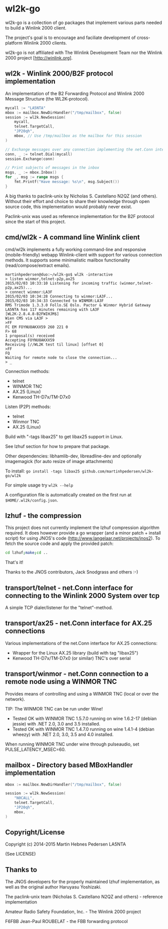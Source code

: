 # wl2k-go

wl2k-go is a collection of go packages that implement various parts needed to build a Winlink 2000 client.

The project's goal is to encourage and faciliate development of cross-platform Winlink 2000 clients.

wl2k-go is not affiliated with The Winlink Development Team nor the Winlink 2000 project [http://winlink.org].

## wl2k - Winlink 2000/B2F protocol implementation

An implementation of the B2 Forwarding Protocol and Winlink 2000 Message Structure (the WL2K-protocol).

```go
mycall := "LA5NTA"
mbox := mailbox.NewDirHandler("/tmp/mailbox", false)
session := wl2k.NewSession(
	mycall,
	telnet.TargetCall,
	"JP20qh",
	mbox, // Use /tmp/mailbox as the mailbox for this session
)

// Exchange messages over any connection implementing the net.Conn interface
conn, _ := telnet.Dial(mycall)
session.Exchange(conn)

// Print subjects of messages in the inbox
msgs, _ := mbox.Inbox()
for _, msg := range msgs {
	fmt.Printf("Have message: %s\n", msg.Subject())
}
```

A big thanks to paclink-unix by Nicholas S. Castellano N2QZ (and others). Without their effort and choice to share their knowledge through open source code, this implementation would probably never exist.

Paclink-unix was used as reference implementation for the B2F protocol since the start of this project.

## cmd/wl2k - A command line Winlink client

cmd/wl2k implements a fully working command-line and responsive (mobile-friendly) webapp Winlink-client with support for various connection methods. It supports some minimalistic mailbox functionality (read/compose/extract emails).

```
martinhpedersen@duo:~/wl2k-go$ wl2k -interactive
> listen winmor,telnet-p2p,ax25
2015/02/03 10:33:10 Listening for incoming traffic (winmor,telnet-p2p,ax25)...
> connect winmor:LA3F
2015/02/03 10:34:28 Connecting to winmor:LA3F...
2015/02/03 10:34:33 Connected to WINMOR:LA3F
RMS Trimode 1.3.3.0 Follo.SE Oslo. Pactor & Winmor Hybrid Gateway
LA5NTA has 117 minutes remaining with LA3F
[WL2K-2.8.4.8-B2FWIHJM$]
Wien CMS via LA3F >
>FF
FC EM FOYNU8AKXX59 260 221 0
F> 68
1 proposal(s) received
Accepting FOYNU8AKXX59
Receiving [//WL2K test til linux] [offset 0]
>FF
FQ
Waiting for remote node to close the connection...
> _
```

Connection methods:

* telnet
* WINMOR TNC
* AX.25 (Linux)
* Kenwood TH-D7x/TM-D7x0

Listen (P2P) methods:

* telnet
* Winmor TNC
* AX.25 (Linux)

Build with "-tags libax25" to get libax25 support in Linux.

See lzhuf section for how to prepare that package.

Other dependencies: libhamlib-dev, libreadline-dev and optionally imagemagick (for auto resize of image attachments)

To install: `go install -tags libax25 github.com/martinhpedersen/wl2k-go/wl2k`

For simple usage try `wl2k --help`

A configuration file is automatically created on the first run at `$HOME/.wl2k/config.json`.

## lzhuf - the compression

This project does not currently implement the lzhuf compression algorithm required. It does however provide a go wrapper (and a minor patch + install script) for using JNOS's code (http://www.langelaar.net/projects/jnos2). To fetch the source code and apply the provided patch:

```bash
cd lzhuf;make;cd ..
```
That's it!

Thanks to the JNOS contributors, Jack Snodgrass and others :-)

## transport/telnet - net.Conn interface for connecting to the Winlink 2000 System over tcp

A simple TCP dialer/listener for the "telnet"-method.

## transport/ax25 - net.Conn interface for AX.25 connections

Various implementations of the net.Conn interface for AX.25 connections:

* Wrapper for the Linux AX.25 library (build with tag "libax25")
* Kenwood TH-D7x/TM-D7x0 (or similar) TNC's over serial

## transport/winmor - net.Conn connection to a remote node using a WINMOR TNC

Provides means of controlling and using a WINMOR TNC (local or over the network).

TIP: The WINMOR TNC can be run under Wine!

* Tested OK with WINMOR TNC 1.5.7.0 running on wine 1.6.2-17 (debian jessie) with .NET 2.0, 3.0 and 3.5 installed.
* Tested OK with WINMOR TNC 1.4.7.0 running on wine 1.4.1-4 (debian wheezy) with .NET 2.0, 3.0, 3.5 and 4.0 installed.

When running WINMOR TNC under wine through pulseaudio, set PULSE_LATENCY_MSEC=60.

## mailbox - Directory based MBoxHandler implementation

```go
mbox := mailbox.NewDirHandler("/tmp/mailbox", false)

session := wl2k.NewSession(
    "N0CALL",
    telnet.TargetCall,
    "JP20qh",
    mbox,
)
```

## Copyright/License

Copyright (c) 2014-2015 Martin Hebnes Pedersen LA5NTA

(See LICENSE)

## Thanks to

The JNOS developers for the properly maintained lzhuf implementation, as well as the original author Haruyasu Yoshizaki.

The paclink-unix team (Nicholas S. Castellano N2QZ and others) - reference implementation

Amateur Radio Safety Foundation, Inc. - The Winlink 2000 project

F6FBB Jean-Paul ROUBELAT - the FBB forwarding protocol
